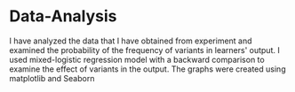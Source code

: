 # Data-Analysis

I have analyzed the data that I have obtained from experiment and examined the probability of the frequency of variants in learners' output.
I used mixed-logistic regression model with a backward comparison to examine the effect of variants in the output.
The graphs were created using matplotlib and Seaborn
